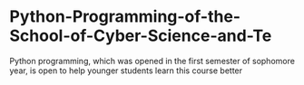 # Python-Programming-of-the-School-of-Cyber-Science-and-Te
Python programming, which was opened in the first semester of sophomore year, is open to help younger students learn this course better
